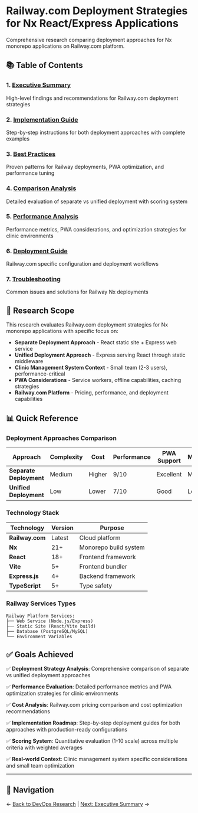 # Railway.com Deployment Strategies for Nx React/Express Applications

Comprehensive research comparing deployment approaches for Nx monorepo applications on Railway.com platform.

## 📚 Table of Contents

### 1. **[Executive Summary](./executive-summary.md)**
   High-level findings and recommendations for Railway.com deployment strategies

### 2. **[Implementation Guide](./implementation-guide.md)**
   Step-by-step instructions for both deployment approaches with complete examples

### 3. **[Best Practices](./best-practices.md)**
   Proven patterns for Railway deployments, PWA optimization, and performance tuning

### 4. **[Comparison Analysis](./comparison-analysis.md)**
   Detailed evaluation of separate vs unified deployment with scoring system

### 5. **[Performance Analysis](./performance-analysis.md)**
   Performance metrics, PWA considerations, and optimization strategies for clinic environments

### 6. **[Deployment Guide](./deployment-guide.md)**
   Railway.com specific configuration and deployment workflows

### 7. **[Troubleshooting](./troubleshooting.md)**
   Common issues and solutions for Railway Nx deployments

## 🎯 Research Scope

This research evaluates Railway.com deployment strategies for Nx monorepo applications with specific focus on:
- **Separate Deployment Approach** - React static site + Express web service
- **Unified Deployment Approach** - Express serving React through static middleware  
- **Clinic Management System Context** - Small team (2-3 users), performance-critical
- **PWA Considerations** - Service workers, offline capabilities, caching strategies
- **Railway.com Platform** - Pricing, performance, and deployment capabilities

## 📊 Quick Reference

### Deployment Approaches Comparison
| Approach | Complexity | Cost | Performance | PWA Support | Maintenance |
|----------|------------|------|-------------|-------------|-------------|
| **Separate Deployment** | Medium | Higher | 9/10 | Excellent | Medium |
| **Unified Deployment** | Low | Lower | 7/10 | Good | Low |

### Technology Stack
| Technology | Version | Purpose |
|------------|---------|---------|
| **Railway.com** | Latest | Cloud platform |
| **Nx** | 21+ | Monorepo build system |
| **React** | 18+ | Frontend framework |
| **Vite** | 5+ | Frontend bundler |
| **Express.js** | 4+ | Backend framework |
| **TypeScript** | 5+ | Type safety |

### Railway Services Types
```
Railway Platform Services:
├── Web Service (Node.js/Express)
├── Static Site (React/Vite build)
├── Database (PostgreSQL/MySQL)
└── Environment Variables
```

## ✅ Goals Achieved

✅ **Deployment Strategy Analysis**: Comprehensive comparison of separate vs unified deployment approaches

✅ **Performance Evaluation**: Detailed performance metrics and PWA optimization strategies for clinic environments

✅ **Cost Analysis**: Railway.com pricing comparison and cost optimization recommendations

✅ **Implementation Roadmap**: Step-by-step deployment guides for both approaches with production-ready configurations

✅ **Scoring System**: Quantitative evaluation (1-10 scale) across multiple criteria with weighted averages

✅ **Real-world Context**: Clinic management system specific considerations and small team optimization

---

## 🔗 Navigation

← [Back to DevOps Research](../README.md) | [Next: Executive Summary](./executive-summary.md) →